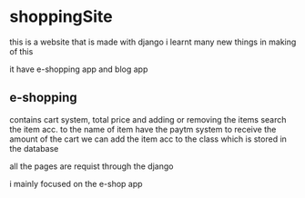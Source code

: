 # shoppingSite

this is a website that is made with django
i learnt many new things in making of this

it have e-shopping app and blog app

## e-shopping
contains cart system, total price and adding or removing the items
search the item acc. to the name of item
have the paytm system to receive the amount of the cart
we can add the item acc to the class which is stored in the database

all the pages are requist through the django

i mainly focused on the e-shop app